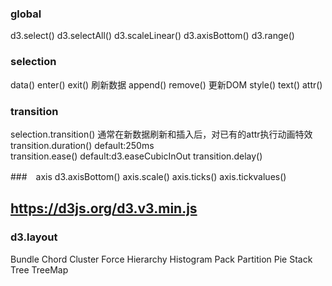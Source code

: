 ### global
d3.select()
d3.selectAll()
d3.scaleLinear()
d3.axisBottom()
d3.range()

### selection
data()  enter()    exit()   刷新数据
append()   remove()         更新DOM
style()
text()
attr()


### transition 
selection.transition()  通常在新数据刷新和插入后，对已有的attr执行动画特效
transition.duration()    default:250ms  
transition.ease()        default:d3.easeCubicInOut
transition.delay()




###　axis
d3.axisBottom()
axis.scale()
axis.ticks()
axis.tickvalues()


## https://d3js.org/d3.v3.min.js
### d3.layout
Bundle  Chord       Cluster   Force  Hierarchy    Histogram
Pack    Partition   Pie       Stack  Tree         TreeMap 